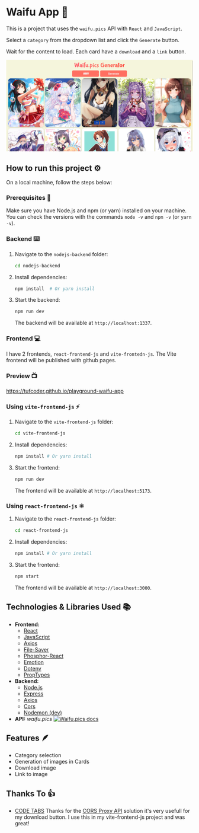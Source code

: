 # Waifu App 👩

This is a project that uses the `waifu.pics` API with `React` and `JavaScript`.

Select a `category` from the dropdown list and click the `Generate` button.

Wait for the content to load. Each card have a `download` and a `link` button.

<a href="https://tufcoder.github.io/playground-waifu-app/" target="_blank" rel="noreferrer noopener">
  <img src=".assets/pics.png" alt="Preview">
</a>


## How to run this project ⚙️

On a local machine, follow the steps below:

### Prerequisites 📝

Make sure you have Node.js and npm (or yarn) installed on your machine. You can check the versions with the commands `node -v` and `npm -v` (or `yarn -v`).

### Backend ⌨️

1.  Navigate to the `nodejs-backend` folder:

    ```sh
    cd nodejs-backend
    ```

2.  Install dependencies:

    ```sh
    npm install  # Or yarn install
    ```

3.  Start the backend:

    ```sh
    npm run dev
    ```

    The backend will be available at `http://localhost:1337`.

### Frontend 💻

I have 2 frontends, `react-frontend-js` and `vite-frontedn-js`.
The Vite frontend will be published with github pages.


### Preview 📺

<https://tufcoder.github.io/playground-waifu-app>

### Using `vite-frontend-js` ⚡

1.  Navigate to the `vite-frontend-js` folder:

    ```sh
    cd vite-frontend-js
    ```

2.  Install dependencies:

    ```sh
    npm install # Or yarn install
    ```

3.  Start the frontend:

    ```sh
    npm run dev
    ```

    The frontend will be available at `http://localhost:5173`.

### Using `react-frontend-js` ⚛️

1.  Navigate to the `react-frontend-js` folder:

    ```sh
    cd react-frontend-js
    ```

2.  Install dependencies:

    ```sh
    npm install # Or yarn install
    ```

3.  Start the frontend:

    ```sh
    npm start
    ```

    The frontend will be available at `http://localhost:3000`.

## Technologies & Libraries Used 📚

*   **Frontend:**
    *   [React](https://pt-br.legacy.reactjs.org/)
    *   [JavaScript](https://developer.mozilla.org/pt-BR/docs/Web/JavaScript)
    *   [Axios](https://www.npmjs.com/package/axios)
    *   [File-Saver](https://www.npmjs.com/package/file-saver)
    *   [Phosphor-React](https://www.npmjs.com/package/phosphor-react)
    *   [Emotion](https://www.npmjs.com/package/@emotion/react)
    *   [Dotenv](https://www.npmjs.com/package/dotenv)
    *   [PropTypes](https://www.npmjs.com/package/prop-types)
*   **Backend:**
    *   [Node.js](https://nodejs.org/en)
    *   [Express](https://www.npmjs.com/package/express)
    *   [Axios](https://www.npmjs.com/package/axios)
    *   [Cors](https://www.npmjs.com/package/cors)
    *   [Nodemon (dev)](https://www.npmjs.com/package/nodemon)
*   **API:** *waifu.pics*
    <a href="https://waifu.pics/docs" target="_blank" rel="noreferrer noopener">
        <img src="https://raw.githubusercontent.com/Waifu-pics/waifu-api/master/.github/assets/banner.png" alt="Waifu.pics docs">
    </a>

## Features 🪶

*   Category selection
*   Generation of images in Cards
*   Download image
*   Link to image 

## Thanks To 👍

*   [CODE TABS](https://codetabs.com/)
    Thanks for the [CORS Proxy API](https://codetabs.com/cors-proxy/cors-proxy.html) solution it's very usefull for my download button. I use this in my vite-frontend-js project and was great!